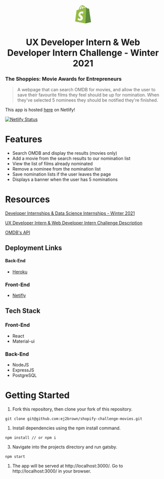 <p align="center">
  <a href="https://www.shopify.com/">
    <img alt="Shopify" src="./public/images/shopify-challenge-movies.jpeg" width="60" />
  </a>
</p>
<h1 align="center">
UX Developer Intern & Web Developer Intern Challenge - Winter 2021
</h1>

### The Shoppies: Movie Awards for Entrepreneurs

> A webpage that can search OMDB for movies, and allow the user to save their favourite films they feel should be up for nomination. When they've selected 5 nominees they should be notified they're finished.

This app is hosted [here](https://shoppies-nominations-challenge.netlify.app) on Netlify! 

[![Netlify Status](https://api.netlify.com/api/v1/badges/24065bd4-6c73-4bbc-8c56-c818ea8e3bf0/deploy-status)](https://app.netlify.com/sites/shoppies-nominations-challenge/deploys)


# Features
- Search OMDB and display the results (movies only)
- Add a movie from the search results to our nomination list
- View the list of films already nominated
- Remove a nominee from the nomination list
- Save nomination lists if the user leaves the page
- Displays a banner when the user has 5 nominations

# Resources

[Developer Internships & Data Science Internships - Winter 2021](https://www.shopify.com/careers/developer-internships-data-science-internships-winter-2021-826aeb)

[UX Developer Intern & Web Developer Intern Challenge Description](https://docs.google.com/document/d/1AZO0BZwn1Aogj4f3PDNe1mhq8pKsXZxtrG--EIbP_-w/edit#heading=h.31w9woubunro)

[OMDB's API](http://www.omdbapi.com/apikey.aspx)

## Deployment Links

#### Back-End 
- [Heroku](https://shoppies-nominations-challenge.herokuapp.com)

### Front-End 
- [Netifly](https://shoppies-nominations-challenge.netlify.app)

## Tech Stack

### Front-End
 - React
 - Material-ui

### Back-End
- NodeJS
- ExpressJS
- PostgreSQL

# Getting Started 

1. Fork this repository, then clone your fork of this repository.

```shell 
git clone git@github.com:ej2brown/shopify-challenge-movies.git
```

1. Install dependencies using the npm install command.
```shell 
npm install // or npm i
```
3. Navigate into the projects directory and run gatsby.

```shell 
npm start
```
1. The app will be served at http://localhost:3000/. Go to http://localhost:3000/ in your browser.